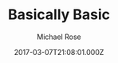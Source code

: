 ---
title: Basically Basic
github: https://github.com/mmistakes/jekyll-theme-basically-basic
demo: https://mmistakes.github.io/jekyll-theme-basically-basic/
author: Michael Rose
ssg:
  - Jekyll
cms:
  - Markdown
date: 2017-03-07T21:08:01.000Z
description: Your new Jekyll default theme
draft: true
publish_date: '2017-03-07T21:08:01Z'
update_date: '2021-09-22T02:47:20Z'
github_star: 733
github_fork: 1062
---